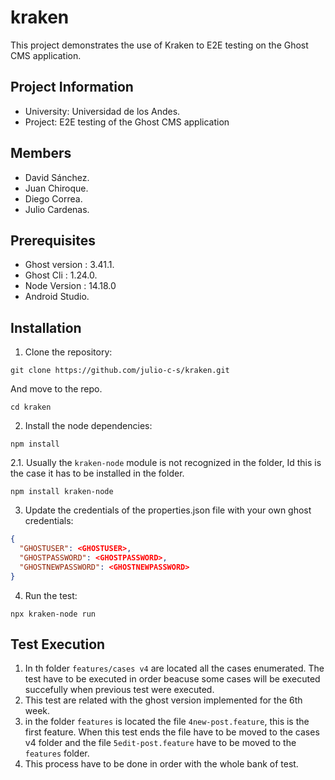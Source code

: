 # kraken

This project demonstrates the use of Kraken to E2E testing on the Ghost CMS application.

## Project Information
- University: Universidad de los Andes.
- Project: E2E testing of the Ghost CMS application

## Members

- David Sánchez.
- Juan Chiroque.
- Diego Correa.
- Julio Cardenas.

## Prerequisites

- Ghost version :  3.41.1.
- Ghost Cli : 1.24.0.
- Node Version : 14.18.0
- Android Studio.

## Installation

1. Clone the repository:

`git clone https://github.com/julio-c-s/kraken.git`

And move to the repo.

`cd kraken`

2. Install the node dependencies:

`npm install`

2.1. Usually the `kraken-node` module is not recognized in the folder, Id this is the case it has to be installed in the folder.

`npm install kraken-node`

3. Update the credentials of the properties.json file with your own ghost credentials:

```json
{
  "GHOSTUSER": <GHOSTUSER>,
  "GHOSTPASSWORD": <GHOSTPASSWORD>,
  "GHOSTNEWPASSWORD": <GHOSTNEWPASSWORD>
}
```
4. Run the test:

`npx kraken-node run`

## Test Execution

1. In th folder `features/cases v4` are located all the cases enumerated. The test have to be executed in order beacuse some cases will be executed succefully when previous test were executed.
2. This test are related with the ghost version implemented for the 6th week.
2. in the folder `features` is located the file  `4new-post.feature`, this is the first feature. When this test ends the file have to be moved to the cases v4 folder and the file `5edit-post.feature` have to be moved to the `features` folder.
3. This process have to be done in order with the whole bank of test.

